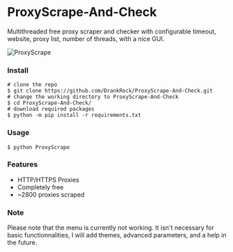# ProxyScrape-And-Check
Multithreaded free proxy scraper and checker with configurable timeout, website, proxy list, number of threads, with a nice GUI.

![ProxyScrape](https://user-images.githubusercontent.com/32172257/166814443-52f1cbb2-4475-40b1-96c1-92eeda4bba67.png)

### Install
```shell
# clone the repo
$ git clone https://github.com/DrankRock/ProxyScrape-And-Check.git
# change the working directory to ProxyScrape-And-Check
$ cd ProxyScrape-And-Check/
# download required packages
$ python -m pip install -r requirements.txt
```

### Usage
```shell
$ python ProxyScrape
```

### Features
* HTTP/HTTPS Proxies
* Completely free
* ~2800 proxies scraped

### Note
Please note that the menu is currently not working. It isn't necessary for basic functionnalities, I will add themes, advanced parameters, and a help in the future.
